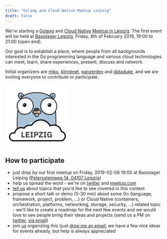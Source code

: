 ```yaml
---
title: "Golang and Cloud Native Meetup Leipzig"
draft: false
---
```


We're starting a [Golang](https://golang.org/) and [Cloud
Native](https://www.cncf.io/) [Meetup in
Leipzig](https://www.meetup.com/Leipzig-Golang-and-Cloud/). The first event
will be held at [Basislager Leipzig](https://www.basislager.co/), Friday, 8th
of February 2019, 19:00 to 21:00 (open end).

Our goal is to establish a place, where people from all backgrounds interested
in the Go programming language and various cloud technologies can meet, learn,
share experiences, present, discuss and network.

Initial organizers are [miku](https://github.com/miku/),
[klingtnet](https://github.com/klingtnet),
[panzerdev](https://github.com/panzerdev) and
[dataduke](https://github.com/dataduke), and we are inviting everyone to
contribute or participate.

![Depiction of a Leipzig Cloud Gopher](logo-s.png)

## How to participate

* just drop by our first meetup on Friday, 2019-02-08 19:00 at Basislager Leipzig ([Peterssteinweg 14, 04107 Leipzig](https://www.openstreetmap.org/way/48232845))
* help us spread the word - we're on [twitter](https://twitter.com/golang_leipzig) and [meetup.com](https://www.meetup.com/Leipzig-Golang-and-Cloud/)
* [tell us](https://www.meetup.com/Leipzig-Golang-and-Cloud/#discussions) about topics that you'd like to see covered in this context
* propose a short talk or demo (5-30 min) about some Go (language, framework,
  project, problem, ...) or Cloud Native (containers, orchestration, platforms,
networking, storage, security, ...) related topic - we'll like to create a
roadmap for the next few events and we would love to see people bring their
ideas and projects (send us a PM on [twitter](https://twitter.com/golang_leipzig), [via email](mailto:martin.czygan@gmail.com))
* join
  [us](https://www.meetup.com/Leipzig-Golang-and-Cloud/members/?op=leaders)
organizing this (just [drop me an email](mailto:martin.czygan@gmail.com); we
have a few nice ideas for events already, but help is always appreciated
